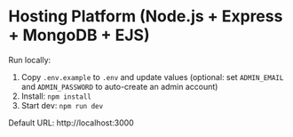 # Hosting Platform (Node.js + Express + MongoDB + EJS)

Run locally:

1. Copy `.env.example` to `.env` and update values (optional: set `ADMIN_EMAIL` and `ADMIN_PASSWORD` to auto-create an admin account)
2. Install: `npm install`
3. Start dev: `npm run dev`

Default URL: http://localhost:3000